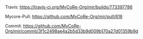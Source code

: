 Travis: https://travis-ci.org/MyCoRe-Org/mir/builds/773397786 

Mycore-Pull: https://github.com/MyCoRe-Org/mir/pull/618 

Commit: https://github.com/MyCoRe-Org/mir/commit/3f1c2498ae4a2b5d33b9d009b170a27d01359b9d